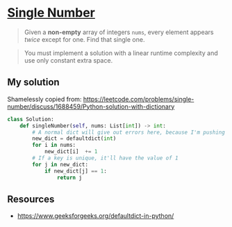 # [Single Number](https://leetcode.com/problems/single-number/)

> Given a **non-empty** array of integers `nums`, every element appears *twice* except for one. Find that single one.

> You must implement a solution with a linear runtime complexity and use only constant extra space.

## My solution

Shamelessly copied from: https://leetcode.com/problems/single-number/discuss/1688459/Python-solution-with-dictionary

```python
class Solution:
    def singleNumber(self, nums: List[int]) -> int:
        # A normal dict will give out errors here, because I'm pushing values for keys which don't exist.
        new_dict = defaultdict(int)
        for i in nums:
            new_dict[i]  += 1
        # If a key is unique, it'll have the value of 1
        for j in new_dict:
            if new_dict[j] == 1:
                return j
```

## Resources

- https://www.geeksforgeeks.org/defaultdict-in-python/
